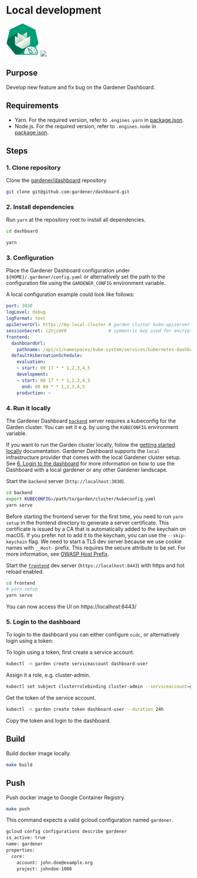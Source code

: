 # Local development

<p float="left">
<img width="90" src="https://raw.githubusercontent.com/gardener/dashboard/master/logo/logo_gardener_dashboard.png">
<img width="200" src="https://raw.githubusercontent.com/yarnpkg/assets/master/yarn-kitten-full.png">
</p>

## Purpose
Develop new feature and fix bug on the Gardener Dashboard.

## Requirements
- Yarn. For the required version, refer to `.engines.yarn` in [package.json](../../package.json).
- Node.js. For the required version, refer to `.engines.node` in [package.json](../../package.json).

## Steps

### 1. Clone repository
Clone the [gardener/dashboard](https://github.com/gardener/dashboard.git) repository
```sh
git clone git@github.com:gardener/dashboard.git
```

### 2. Install dependencies

Run `yarn` at the repository root to install all dependencies.
```sh
cd dashboard
```
```sh
yarn
```

### 3. Configuration
Place the Gardener Dashboard configuration under `${HOME}/.gardener/config.yaml` or alternatively set the path to the configuration file using the `GARDENER_CONFIG` environment variable.

A local configuration example could look like follows:

```yaml
port: 3030
logLevel: debug
logFormat: text
apiServerUrl: https://my-local-cluster # garden cluster kube-apiserver url - kubectl config view --minify -ojsonpath='{.clusters[].cluster.server}'
sessionSecret: c2VjcmV0                # symmetric key used for encryption
frontend:
  dashboardUrl:
    pathname: /api/v1/namespaces/kube-system/services/kubernetes-dashboard/proxy/
  defaultHibernationSchedule:
    evaluation:
    - start: 00 17 * * 1,2,3,4,5
    development:
    - start: 00 17 * * 1,2,3,4,5
      end: 00 08 * * 1,2,3,4,5
    production: ~
```

### 4. Run it locally
The Gardener Dashboard [`backend`](../../backend) server requires a kubeconfig for the Garden cluster. You can set it e.g. by using the `KUBECONFIG` environment variable.

If you want to run the Garden cluster locally, follow the [getting started locally](https://github.com/gardener/gardener/blob/master/docs/development/getting_started_locally.md) documentation.
Gardener Dashboard supports the `local` infrastructure provider that comes with the local Gardener cluster setup.
See [6. Login to the dashboard](#6-login-to-the-dashboard) for more information on how to use the Dashboard with a local gardener or any other Gardener landscape.

Start the `backend` server (`http://localhost:3030`).

```sh
cd backend
export KUBECONFIG=/path/to/garden/cluster/kubeconfig.yaml
yarn serve
```

Before starting the frontend server for the first time, you need to run `yarn setup` in the frontend directory to generate a server certificate. This certificate is issued by a CA that is automatically added to the keychain on macOS. If you prefer not to add it to the keychain, you can use the `--skip-keychain` flag.
We need to start a TLS dev server because we use cookie names with `__Host-` prefix. This requires the secure attribute to be set. For more information, see [OWASP Host Prefix](https://owasp.org/www-project-web-security-testing-guide/v41/4-Web_Application_Security_Testing/06-Session_Management_Testing/02-Testing_for_Cookies_Attributes#host-prefix).

Start the [`frontend`](../../frontend) dev server (`https://localhost:8443`) with https and hot reload enabled.

```sh
cd frontend
# yarn setup
yarn serve
```

You can now access the UI on https://localhost:8443/

### 5. Login to the dashboard
To login to the dashboard you can either configure `oidc`, or alternatively login using a token:

To login using a token, first create a service account.
```bash
kubectl -n garden create serviceaccount dashboard-user
```
Assign it a role, e.g. cluster-admin.
```bash
kubectl set subject clusterrolebinding cluster-admin --serviceaccount=garden:dashboard-user
```
Get the token of the service account.
```bash
kubectl -n garden create token dashboard-user --duration 24h
```
Copy the token and login to the dashboard.

## Build

Build docker image locally.

```sh
make build
```

## Push

Push docker image to Google Container Registry.

```sh
make push
```

This command expects a valid gcloud configuration named `gardener`.

```sh
gcloud config configurations describe gardener
is_active: true
name: gardener
properties:
  core:
    account: john.doe@example.org
    project: johndoe-1008
```
